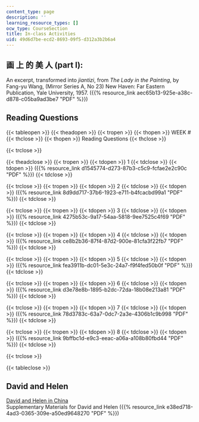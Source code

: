 ```yaml
---
content_type: page
description: ''
learning_resource_types: []
ocw_type: CourseSection
title: In-class Activities
uid: 49d6d7be-ecd2-8693-09f5-d312a3b2b6a4
---
```


画 上 的 美 人 (part I):
-------------------

An excerpt, transformed into _jiantizi_, from _The Lady in the Painting_, by Fang-yu Wang, (Mirror Series A, No 23) New Haven: Far Eastern Publication, Yale University, 1957. ({{% resource_link aec65b13-925e-a38c-d878-c05ba9ad3be7 "PDF" %}})

Reading Questions
-----------------

{{< tableopen >}}
{{< theadopen >}}
{{< tropen >}}
{{< thopen >}}
WEEK #
{{< thclose >}}
{{< thopen >}}
Reading Questions
{{< thclose >}}

{{< trclose >}}

{{< theadclose >}}
{{< tropen >}}
{{< tdopen >}}
1
{{< tdclose >}}
{{< tdopen >}}
({{% resource_link d1545774-d273-87b3-c5c9-fcfae2e2c90c "PDF" %}})
{{< tdclose >}}

{{< trclose >}}
{{< tropen >}}
{{< tdopen >}}
2
{{< tdclose >}}
{{< tdopen >}}
({{% resource_link 8d9dd717-37b6-1923-e711-b4fcacbd99a1 "PDF" %}})
{{< tdclose >}}

{{< trclose >}}
{{< tropen >}}
{{< tdopen >}}
3
{{< tdclose >}}
{{< tdopen >}}
({{% resource_link 4275b53c-9a17-54aa-5818-9ee7525c4f69 "PDF" %}})
{{< tdclose >}}

{{< trclose >}}
{{< tropen >}}
{{< tdopen >}}
4
{{< tdclose >}}
{{< tdopen >}}
({{% resource_link ce8b2b36-87f4-87d2-900e-81cfa3f22fb7 "PDF" %}})
{{< tdclose >}}

{{< trclose >}}
{{< tropen >}}
{{< tdopen >}}
5
{{< tdclose >}}
{{< tdopen >}}
({{% resource_link fea3911b-dc01-5e3c-24a7-f9f4fed50b0f "PDF" %}})
{{< tdclose >}}

{{< trclose >}}
{{< tropen >}}
{{< tdopen >}}
6
{{< tdclose >}}
{{< tdopen >}}
({{% resource_link d3e78e8b-1895-b2dc-72da-18b08e213a81 "PDF" %}})
{{< tdclose >}}

{{< trclose >}}
{{< tropen >}}
{{< tdopen >}}
7
{{< tdclose >}}
{{< tdopen >}}
({{% resource_link 78d3783c-63a7-0dc7-2a3e-4306b1c9b998 "PDF" %}})
{{< tdclose >}}

{{< trclose >}}
{{< tropen >}}
{{< tdopen >}}
8
{{< tdclose >}}
{{< tdopen >}}
({{% resource_link 9bffbc1d-e9c3-eeac-a06a-a108b80fbd44 "PDF" %}})
{{< tdclose >}}

{{< trclose >}}

{{< tableclose >}}

David and Helen
---------------

[David and Helen in China](http://www.columbia.edu/itc/ealac/zhang/dh/dh_audioclips.htm)  
Supplementary Materials for David and Helen ({{% resource_link e38ed718-4ad3-0365-309e-a50ed9648270 "PDF" %}})